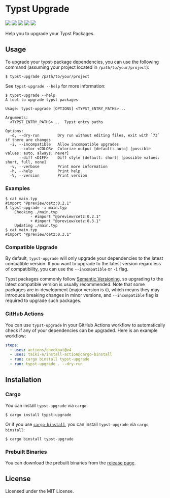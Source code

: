 # Typst Upgrade

[![](https://img.shields.io/crates/v/typst-upgrade
)](https://crates.io/crates/typst-upgrade) [![](https://img.shields.io/crates/d/typst-upgrade)](https://crates.io/crates/typst-upgrade) [![](https://img.shields.io/github/license/Coekjan/typst-upgrade
)](https://github.com/Coekjan/typst-upgrade) [![](https://github.com/Coekjan/typst-upgrade/actions/workflows/ci.yml/badge.svg)](https://github.com/Coekjan/typst-upgrade) [![](https://codecov.io/gh/Coekjan/typst-upgrade/graph/badge.svg?token=NV9EOPC4SR)](https://codecov.io/gh/Coekjan/typst-upgrade)

Help you to upgrade your Typst Packages.

## Usage

To upgrade your typst-package dependencies, you can use the following command (assuming your project located in `/path/to/your/project`):

```console
$ typst-upgrade /path/to/your/project
```

See `typst-upgrade --help` for more information:

```console
$ typst-upgrade --help
A tool to upgrade typst packages

Usage: typst-upgrade [OPTIONS] <TYPST_ENTRY_PATHS>...

Arguments:
  <TYPST_ENTRY_PATHS>...  Typst entry paths

Options:
  -d, --dry-run        Dry run without editing files, exit with `73` if there are changes
  -i, --incompatible   Allow incompatible upgrades
      --color <COLOR>  Colorize output [default: auto] [possible values: auto, always, never]
      --diff <DIFF>    Diff style [default: short] [possible values: short, full, none]
  -v, --verbose        Print more information
  -h, --help           Print help
  -V, --version        Print version
```

### Examples

```console
$ cat main.typ
#import "@preview/cetz:0.2.1"
$ typst-upgrade -i main.typ
    Checking ./main.typ
           - #import "@preview/cetz:0.2.1"
           + #import "@preview/cetz:0.3.1"
    Updating ./main.typ
$ cat main.typ
#import "@preview/cetz:0.3.1"
```

### Compatible Upgrade

By default, `typst-upgrade` will only upgrade your dependencies to the latest compatible version. If you want to upgrade to the latest version regardless of compatibility, you can use the `--incompatible` or `-i` flag.

Typst packages commonly follow [Semantic Versioning](https://semver.org/), so upgrading to the latest compatible version is usually recommended. Note that some packages are in-development (major version is `0`), which means they may introduce breaking changes in minor versions, and `--incompatible` flag is required to upgrade such packages.

### GitHub Actions

You can use `typst-upgrade` in your GitHub Actions workflow to automatically check if any of your dependencies can be upgraded. Here is an example workflow:

```yaml
steps:
  - uses: actions/checkout@v4
  - uses: taiki-e/install-action@cargo-binstall
  - run: cargo binstall typst-upgrade
  - run: typst-upgrade . --dry-run
```

## Installation

### Cargo

You can install `typst-upgrade` via `cargo`:

```console
$ cargo install typst-upgrade
```

Or if you use [`cargo-binstall`](https://github.com/cargo-bins/cargo-binstall), you can install `typst-upgrade` via `cargo binstall`:

```console
$ cargo binstall typst-upgrade
```

### Prebuilt Binaries

You can download the prebuilt binaries from the [release page](https://github.com/Coekjan/typst-upgrade/releases).

## License

Licensed under the MIT License.
